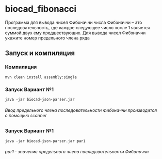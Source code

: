 # biocad_fibonacci
Программа для вывода чисел Фибоначчи числа Фибоначчи – это последовательность, где каждое следующее число после 1 является суммой двух ему предшествующих.
Для вывода чисел Фибоначчи укажите номер предельного члена ряда

## Запуск и компиляция
###  Компиляция
```
mvn clean install assembly:single
```

### Запуск Вариант №1
```
java -jar biocad-json-parser.jar
```
###### Ввод предельного члена последовательности Фибоначчи производится с помощью scanner

### Запуск Вариант №1
```
java -jar biocad-json-parser.jar par1
```
###### par1 - значение предельного члена последовательности Фибоначчи

